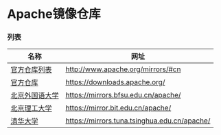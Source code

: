 # Apache镜像仓库

### 列表

| 名称                                                     | 网址                                         |
| -------------------------------------------------------- | -------------------------------------------- |
| [官方仓库列表](http://www.apache.org/mirrors/#cn)        | http://www.apache.org/mirrors/#cn            |
| [官方仓库](https://downloads.apache.org/)                | https://downloads.apache.org/                |
| [北京外国语大学](https://mirrors.bfsu.edu.cn/)           | https://mirrors.bfsu.edu.cn/apache/          |
| [北京理工大学](https://mirror.bit.edu.cn/apache/)        | https://mirror.bit.edu.cn/apache/            |
| [清华大学](https://mirrors.tuna.tsinghua.edu.cn/apache/) | https://mirrors.tuna.tsinghua.edu.cn/apache/ |

